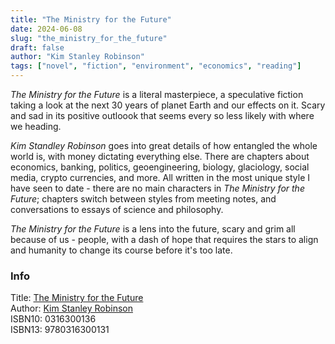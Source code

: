 ```yaml
---
title: "The Ministry for the Future"
date: 2024-06-08
slug: "the_ministry_for_the_future"
draft: false
author: "Kim Stanley Robinson"
tags: ["novel", "fiction", "environment", "economics", "reading"]
---
```


_The Ministry for the Future_ is a literal masterpiece, a speculative fiction taking a look at the next 30 years of planet Earth and our effects on it. Scary and sad in its positive outloook that seems every so less likely with where we heading.

_Kim Standley Robinson_ goes into great details of how entangled the whole world is, with money dictating everything else. There are chapters about economics, banking, politics, geoengineering, biology, glaciology, social media, crypto currencies, and more. All written in the most unique style I have seen to date - there are no main characters in _The Ministry for the Future_; chapters switch between styles from meeting notes, and conversations to essays of science and philosophy.

_The Ministry for the Future_ is a lens into the future, scary and grim all because of us - people, with a dash of hope that requires the stars to align and humanity to change its course before it's too late.

### Info

Title: [The Ministry for the Future](https://en.wikipedia.org/wiki/The_Ministry_for_the_Future)\
Author: [Kim Stanley Robinson](https://en.wikipedia.org/wiki/Kim_Stanley_Robinson)\
ISBN10: 0316300136\
ISBN13: 9780316300131
